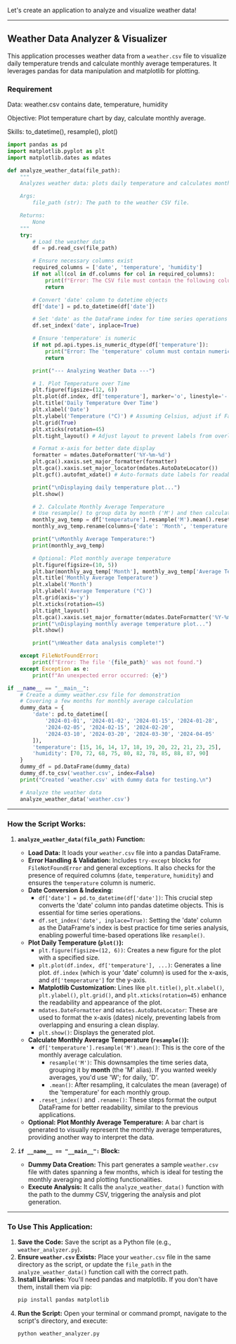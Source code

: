 Let's create an application to analyze and visualize weather data\!

-----

## Weather Data Analyzer & Visualizer

This application processes weather data from a `weather.csv` file to visualize daily temperature trends and calculate monthly average temperatures. It leverages pandas for data manipulation and matplotlib for plotting.

### Requirement

Data: weather.csv contains date, temperature, humidity

Objective: Plot temperature chart by day, calculate monthly average.

Skills: to_datetime(), resample(), plot()

```python
import pandas as pd
import matplotlib.pyplot as plt
import matplotlib.dates as mdates

def analyze_weather_data(file_path):
    """
    Analyzes weather data: plots daily temperature and calculates monthly averages.

    Args:
        file_path (str): The path to the weather CSV file.

    Returns:
        None
    """
    try:
        # Load the weather data
        df = pd.read_csv(file_path)

        # Ensure necessary columns exist
        required_columns = ['date', 'temperature', 'humidity']
        if not all(col in df.columns for col in required_columns):
            print(f"Error: The CSV file must contain the following columns: {', '.join(required_columns)}")
            return

        # Convert 'date' column to datetime objects
        df['date'] = pd.to_datetime(df['date'])

        # Set 'date' as the DataFrame index for time series operations
        df.set_index('date', inplace=True)

        # Ensure 'temperature' is numeric
        if not pd.api.types.is_numeric_dtype(df['temperature']):
            print("Error: The 'temperature' column must contain numeric values.")
            return

        print("--- Analyzing Weather Data ---")

        # 1. Plot Temperature over Time
        plt.figure(figsize=(12, 6))
        plt.plot(df.index, df['temperature'], marker='o', linestyle='-', markersize=4, color='skyblue')
        plt.title('Daily Temperature Over Time')
        plt.xlabel('Date')
        plt.ylabel('Temperature (°C)') # Assuming Celsius, adjust if Fahrenheit
        plt.grid(True)
        plt.xticks(rotation=45)
        plt.tight_layout() # Adjust layout to prevent labels from overlapping

        # Format x-axis for better date display
        formatter = mdates.DateFormatter('%Y-%m-%d')
        plt.gca().xaxis.set_major_formatter(formatter)
        plt.gca().xaxis.set_major_locator(mdates.AutoDateLocator())
        plt.gcf().autofmt_xdate() # Auto-formats date labels for readability

        print("\nDisplaying daily temperature plot...")
        plt.show()

        # 2. Calculate Monthly Average Temperature
        # Use resample() to group data by month ('M') and then calculate the mean
        monthly_avg_temp = df['temperature'].resample('M').mean().reset_index()
        monthly_avg_temp.rename(columns={'date': 'Month', 'temperature': 'Average Temperature (°C)'}, inplace=True)

        print("\nMonthly Average Temperature:")
        print(monthly_avg_temp)

        # Optional: Plot monthly average temperature
        plt.figure(figsize=(10, 5))
        plt.bar(monthly_avg_temp['Month'], monthly_avg_temp['Average Temperature (°C)'], color='lightcoral', width=20)
        plt.title('Monthly Average Temperature')
        plt.xlabel('Month')
        plt.ylabel('Average Temperature (°C)')
        plt.grid(axis='y')
        plt.xticks(rotation=45)
        plt.tight_layout()
        plt.gca().xaxis.set_major_formatter(mdates.DateFormatter('%Y-%m'))
        print("\nDisplaying monthly average temperature plot...")
        plt.show()

        print("\nWeather data analysis complete!")

    except FileNotFoundError:
        print(f"Error: The file '{file_path}' was not found.")
    except Exception as e:
        print(f"An unexpected error occurred: {e}")

if __name__ == "__main__":
    # Create a dummy weather.csv file for demonstration
    # Covering a few months for monthly average calculation
    dummy_data = {
        'date': pd.to_datetime([
            '2024-01-01', '2024-01-02', '2024-01-15', '2024-01-28',
            '2024-02-05', '2024-02-15', '2024-02-20',
            '2024-03-10', '2024-03-20', '2024-03-30', '2024-04-05'
        ]),
        'temperature': [15, 16, 14, 17, 18, 19, 20, 22, 21, 23, 25],
        'humidity': [70, 72, 68, 75, 80, 82, 78, 85, 88, 87, 90]
    }
    dummy_df = pd.DataFrame(dummy_data)
    dummy_df.to_csv('weather.csv', index=False)
    print("Created 'weather.csv' with dummy data for testing.\n")

    # Analyze the weather data
    analyze_weather_data('weather.csv')
```

-----

### How the Script Works:

1.  **`analyze_weather_data(file_path)` Function:**

      * **Load Data:** It loads your `weather.csv` file into a pandas DataFrame.
      * **Error Handling & Validation:** Includes `try-except` blocks for `FileNotFoundError` and general exceptions. It also checks for the presence of required columns (`date`, `temperature`, `humidity`) and ensures the `temperature` column is numeric.
      * **Date Conversion & Indexing:**
          * `df['date'] = pd.to_datetime(df['date'])`: This crucial step converts the 'date' column into pandas datetime objects. This is essential for time series operations.
          * `df.set_index('date', inplace=True)`: Setting the 'date' column as the DataFrame's index is best practice for time series analysis, enabling powerful time-based operations like `resample()`.
      * **Plot Daily Temperature (`plot()`):**
          * `plt.figure(figsize=(12, 6))`: Creates a new figure for the plot with a specified size.
          * `plt.plot(df.index, df['temperature'], ...)`: Generates a line plot. `df.index` (which is your 'date' column) is used for the x-axis, and `df['temperature']` for the y-axis.
          * **Matplotlib Customization:** Lines like `plt.title()`, `plt.xlabel()`, `plt.ylabel()`, `plt.grid()`, and `plt.xticks(rotation=45)` enhance the readability and appearance of the plot.
          * `mdates.DateFormatter` and `mdates.AutoDateLocator`: These are used to format the x-axis (dates) nicely, preventing labels from overlapping and ensuring a clean display.
          * `plt.show()`: Displays the generated plot.
      * **Calculate Monthly Average Temperature (`resample()`):**
          * `df['temperature'].resample('M').mean()`: This is the core of the monthly average calculation.
              * `resample('M')`: This downsamples the time series data, grouping it by **month** (the 'M' alias). If you wanted weekly averages, you'd use 'W'; for daily, 'D'.
              * `.mean()`: After resampling, it calculates the mean (average) of the 'temperature' for each monthly group.
          * `.reset_index()` and `.rename()`: These steps format the output DataFrame for better readability, similar to the previous applications.
      * **Optional: Plot Monthly Average Temperature:** A bar chart is generated to visually represent the monthly average temperatures, providing another way to interpret the data.

2.  **`if __name__ == "__main__":` Block:**

      * **Dummy Data Creation:** This part generates a sample `weather.csv` file with dates spanning a few months, which is ideal for testing the monthly averaging and plotting functionalities.
      * **Execute Analysis:** It calls the `analyze_weather_data()` function with the path to the dummy CSV, triggering the analysis and plot generation.

-----

### To Use This Application:

1.  **Save the Code:** Save the script as a Python file (e.g., `weather_analyzer.py`).
2.  **Ensure `weather.csv` Exists:** Place your `weather.csv` file in the same directory as the script, or update the `file_path` in the `analyze_weather_data()` function call with the correct path.
3.  **Install Libraries:** You'll need pandas and matplotlib. If you don't have them, install them via pip:
    ```bash
    pip install pandas matplotlib
    ```
4.  **Run the Script:** Open your terminal or command prompt, navigate to the script's directory, and execute:
    ```bash
    python weather_analyzer.py
    ```
